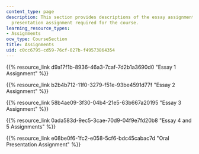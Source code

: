 ```yaml
---
content_type: page
description: This section provides descriptions of the essay assignments and oral
  presentation assignment required for the course.
learning_resource_types:
- Assignments
ocw_type: CourseSection
title: Assignments
uid: c0cc6795-cd59-76cf-027b-f49573864354
---
```


{{% resource_link d9a17f1b-8936-46a3-7caf-7d2b1a3690d0 "Essay 1 Assignment" %}}

{{% resource_link b2b4b712-11f0-3279-f51e-93be4591d77f "Essay 2 Assignment" %}} 

{{% resource_link 58b4ae09-3f30-04b4-21e5-63b667a20195 "Essay 3 Assignment" %}} 

{{% resource_link 0ada583d-9ec5-3cae-70d9-04f9e7fd20b8 "Essay 4 and 5 Assignments" %}}

{{% resource_link e08be0f6-1fc2-e058-5cf6-bdc45cabac7d "Oral Presentation Assignment" %}}